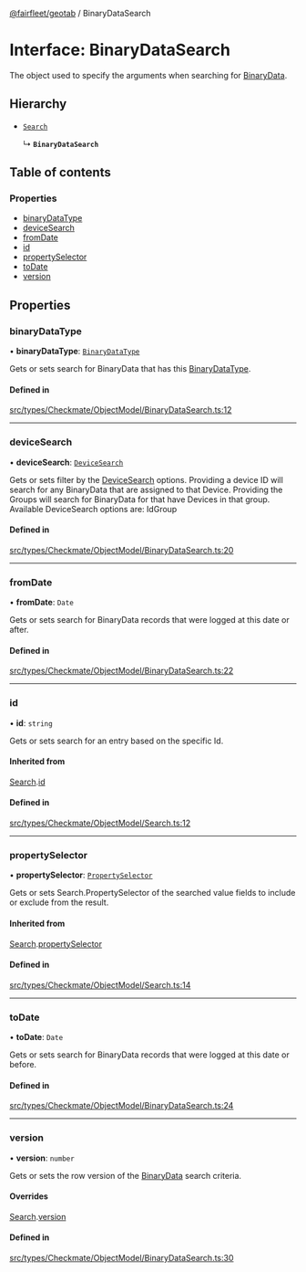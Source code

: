 [@fairfleet/geotab](../README.md) / BinaryDataSearch

# Interface: BinaryDataSearch

The object used to specify the arguments when searching for [BinaryData](BinaryData.md).

## Hierarchy

- [`Search`](Search.md)

  ↳ **`BinaryDataSearch`**

## Table of contents

### Properties

- [binaryDataType](BinaryDataSearch.md#binarydatatype)
- [deviceSearch](BinaryDataSearch.md#devicesearch)
- [fromDate](BinaryDataSearch.md#fromdate)
- [id](BinaryDataSearch.md#id)
- [propertySelector](BinaryDataSearch.md#propertyselector)
- [toDate](BinaryDataSearch.md#todate)
- [version](BinaryDataSearch.md#version)

## Properties

### binaryDataType

• **binaryDataType**: [`BinaryDataType`](../README.md#binarydatatype)

Gets or sets search for BinaryData that has this [BinaryDataType](../README.md#binarydatatype).

#### Defined in

[src/types/Checkmate/ObjectModel/BinaryDataSearch.ts:12](https://github.com/fairfleet/geotab/blob/b682f10/src/types/Checkmate/ObjectModel/BinaryDataSearch.ts#L12)

___

### deviceSearch

• **deviceSearch**: [`DeviceSearch`](DeviceSearch.md)

Gets or sets filter by the [DeviceSearch](DeviceSearch.md) options. Providing a device ID will
 search for any BinaryData that are assigned to that Device.
 Providing the Groups will search for BinaryData for that have Devices in that group.
 Available DeviceSearch options are:
 <list><item><description>Id</description></item><item><description>Group</description></item></list>

#### Defined in

[src/types/Checkmate/ObjectModel/BinaryDataSearch.ts:20](https://github.com/fairfleet/geotab/blob/b682f10/src/types/Checkmate/ObjectModel/BinaryDataSearch.ts#L20)

___

### fromDate

• **fromDate**: `Date`

Gets or sets search for BinaryData records that were logged at this date or after.

#### Defined in

[src/types/Checkmate/ObjectModel/BinaryDataSearch.ts:22](https://github.com/fairfleet/geotab/blob/b682f10/src/types/Checkmate/ObjectModel/BinaryDataSearch.ts#L22)

___

### id

• **id**: `string`

Gets or sets search for an entry based on the specific Id.

#### Inherited from

[Search](Search.md).[id](Search.md#id)

#### Defined in

[src/types/Checkmate/ObjectModel/Search.ts:12](https://github.com/fairfleet/geotab/blob/b682f10/src/types/Checkmate/ObjectModel/Search.ts#L12)

___

### propertySelector

• **propertySelector**: [`PropertySelector`](PropertySelector.md)

Gets or sets Search.PropertySelector of the searched value fields to include or exclude from the result.

#### Inherited from

[Search](Search.md).[propertySelector](Search.md#propertyselector)

#### Defined in

[src/types/Checkmate/ObjectModel/Search.ts:14](https://github.com/fairfleet/geotab/blob/b682f10/src/types/Checkmate/ObjectModel/Search.ts#L14)

___

### toDate

• **toDate**: `Date`

Gets or sets search for BinaryData records that were logged at this date or before.

#### Defined in

[src/types/Checkmate/ObjectModel/BinaryDataSearch.ts:24](https://github.com/fairfleet/geotab/blob/b682f10/src/types/Checkmate/ObjectModel/BinaryDataSearch.ts#L24)

___

### version

• **version**: `number`

Gets or sets the row version of the
 [BinaryData](BinaryData.md)
 search criteria.

#### Overrides

[Search](Search.md).[version](Search.md#version)

#### Defined in

[src/types/Checkmate/ObjectModel/BinaryDataSearch.ts:30](https://github.com/fairfleet/geotab/blob/b682f10/src/types/Checkmate/ObjectModel/BinaryDataSearch.ts#L30)
